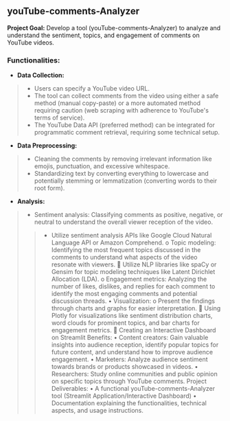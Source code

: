 ## **youTube-comments-Analyzer**
**Project Goal:** Develop a tool (youTube-comments-Analyzer) to analyze and understand the sentiment, topics, and engagement of comments on YouTube videos.
### **Functionalities:**
- **Data Collection:**
> - Users can specify a YouTube video URL.
> - The tool can collect comments from the video using either a safe method (manual copy-paste) or a more automated method requiring caution (web scraping with adherence to YouTube's terms of service).
> - The YouTube Data API (preferred method) can be integrated for programmatic comment retrieval, requiring some technical setup.
-	**Data Preprocessing:**
> - Cleaning the comments by removing irrelevant information like emojis, punctuation, and excessive whitespace.
> - Standardizing text by converting everything to lowercase and potentially stemming or lemmatization (converting words to their root form).
- **Analysis:**
> - Sentiment analysis: Classifying comments as positive, negative, or neutral to understand the overall viewer reception of the video.
> > * Utilize sentiment analysis APIs like Google Cloud Natural Language API or Amazon Comprehend.
o	Topic modeling: Identifying the most frequent topics discussed in the comments to understand what aspects of the video resonate with viewers.
	Utilize NLP libraries like spaCy or Gensim for topic modeling techniques like Latent Dirichlet Allocation (LDA).
o	Engagement metrics: Analyzing the number of likes, dislikes, and replies for each comment to identify the most engaging comments and potential discussion threads.
•	Visualization:
o	Present the findings through charts and graphs for easier interpretation.
	Using Plotly for visualizations like sentiment distribution charts, word clouds for prominent topics, and bar charts for engagement metrics.
	Creating an Interactive Dashboard on Streamlit 
Benefits:
•	Content creators: Gain valuable insights into audience reception, identify popular topics for future content, and understand how to improve audience engagement.
•	Marketers: Analyze audience sentiment towards brands or products showcased in videos.
•	Researchers: Study online communities and public opinion on specific topics through YouTube comments.
Project Deliverables:
•	A functional youTube-comments-Analyzer tool (Streamlit Application/Interactive Dashboard)
•	Documentation explaining the functionalities, technical aspects, and usage instructions.


